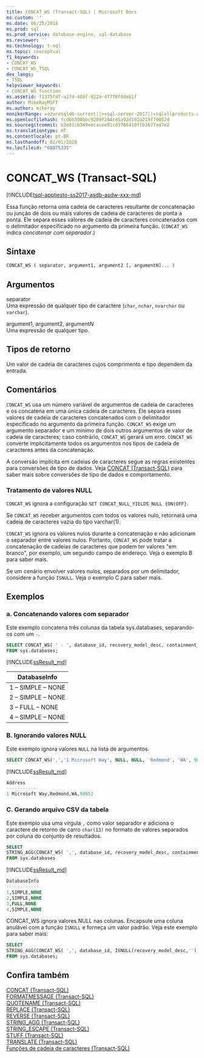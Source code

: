 ```yaml
---
title: CONCAT_WS (Transact-SQL) | Microsoft Docs
ms.custom: ''
ms.date: 06/25/2018
ms.prod: sql
ms.prod_service: database-engine, sql-database
ms.reviewer: ''
ms.technology: t-sql
ms.topic: conceptual
f1_keywords:
- CONCAT_WS
- CONCAT_WS_TSQL
dev_langs:
- TSQL
helpviewer_keywords:
- CONCAT_WS function
ms.assetid: f1375fd7-a2fd-48bf-922a-4f778f0deb1f
author: MikeRayMSFT
ms.author: mikeray
monikerRange: =azuresqldb-current||>=sql-server-2017||=sqlallproducts-allversions||>=sql-server-linux-2017||=azuresqldb-mi-current
ms.openlocfilehash: fcdbb300bbc9209f284cd5a92d192a219f79052d
ms.sourcegitcommit: b2e81cb349eecacee91cd3766410ffb3677ad7e2
ms.translationtype: HT
ms.contentlocale: pt-BR
ms.lasthandoff: 02/01/2020
ms.locfileid: "68075335"
---
```

# <a name="concat_ws-transact-sql"></a>CONCAT_WS (Transact-SQL)
[!INCLUDE[tsql-appliesto-ss2017-asdb-asdw-xxx-md](../../includes/tsql-appliesto-ss2017-asdb-asdw-xxx-md.md)]

Essa função retorna uma cadeia de caracteres resultante de concatenação ou junção de dois ou mais valores de cadeia de caracteres de ponta a ponta. Ele separa esses valores de cadeia de caracteres concatenados com o delimitador especificado no argumento da primeira função. (`CONCAT_WS` indica *concatenar com separador*.)

##  <a name="syntax"></a>Sintaxe   
```sql
CONCAT_WS ( separator, argument1, argument2 [, argumentN]... )
```

## <a name="arguments"></a>Argumentos   
separator  
Uma expressão de qualquer tipo de caractere (`char`, `nchar`, `nvarchar` ou `varchar`).

argument1, argument2, argument*N*  
Uma expressão de qualquer tipo.

## <a name="return-types"></a>Tipos de retorno
Um valor de cadeia de caracteres cujos comprimento e tipo dependem da entrada.

## <a name="remarks"></a>Comentários   
`CONCAT_WS` usa um número variável de argumentos de cadeia de caracteres e os concatena em uma única cadeia de caracteres. Ele separa esses valores de cadeia de caracteres concatenados com o delimitador especificado no argumento da primeira função. `CONCAT_WS` exige um argumento separador e um mínimo de dois outros argumentos de valor de cadeia de caracteres; caso contrário, `CONCAT_WS` gerará um erro. `CONCAT_WS` converte implicitamente todos os argumentos nos tipos de cadeia de caracteres antes da concatenação. 

A conversão implícita em cadeias de caracteres segue as regras existentes para conversões de tipo de dados. Veja [CONCAT (Transact-SQL)](../../t-sql/functions/concat-transact-sql.md) para saber mais sobre conversões de tipo de dados e comportamento.

### <a name="treatment-of-null-values"></a>Tratamento de valores NULL

`CONCAT_WS` ignora a configuração `SET CONCAT_NULL_YIELDS_NULL {ON|OFF}`.

Se `CONCAT_WS` receber argumentos com todos os valores nulo, retornará uma cadeia de caracteres vazia do tipo varchar(1).

`CONCAT_WS` ignora os valores nulos durante a concatenação e não adicionam o separador entre valores nulos. Portanto, `CONCAT_WS` pode tratar a concatenação de cadeias de caracteres que podem ter valores "em branco", por exemplo, um segundo campo de endereço. Veja o exemplo B para saber mais.

Se um cenário envolver valores nulos, separados por um delimitador, considere a função `ISNULL`. Veja o exemplo C para saber mais.

## <a name="examples"></a>Exemplos   

### <a name="a--concatenating-values-with-separator"></a>a.  Concatenando valores com separador
Este exemplo concatena três colunas da tabela sys.databases, separando-os com um `-`.   

```sql
SELECT CONCAT_WS( ' - ', database_id, recovery_model_desc, containment_desc) AS DatabaseInfo
FROM sys.databases;
```

[!INCLUDE[ssResult_md](../../includes/ssresult-md.md)]   

|DatabaseInfo |  
|---------|
|1 – SIMPLE – NONE |
|2 – SIMPLE – NONE |
|3 – FULL – NONE |
|4 – SIMPLE – NONE |


### <a name="b--skipping-null-values"></a>B.  Ignorando valores NULL
Este exemplo ignora valores `NULL` na lista de argumentos.

```sql
SELECT CONCAT_WS(',','1 Microsoft Way', NULL, NULL, 'Redmond', 'WA', 98052) AS Address;
```

[!INCLUDE[ssResult_md](../../includes/ssresult-md.md)]   

```sql
Address
------------   
1 Microsoft Way,Redmond,WA,98052
```

### <a name="c--generating-csv-file-from-table"></a>C.  Gerando arquivo CSV da tabela
Este exemplo usa uma vírgula `,` como valor separador e adiciona o caractere de retorno de carro `char(13)` no formato de valores separados por coluna do conjunto de resultados.

```sql
SELECT 
STRING_AGG(CONCAT_WS( ',', database_id, recovery_model_desc, containment_desc), char(13)) AS DatabaseInfo
FROM sys.databases
```

[!INCLUDE[ssResult_md](../../includes/ssresult-md.md)]   

```sql
DatabaseInfo
------------   
1,SIMPLE,NONE
2,SIMPLE,NONE
3,FULL,NONE 
4,SIMPLE,NONE 
```

CONCAT_WS ignora valores NULL nas colunas. Encapsule uma coluna anulável com a função `ISNULL` e forneça um valor padrão. Veja este exemplo para saber mais:

```sql
SELECT 
STRING_AGG(CONCAT_WS( ',', database_id, ISNULL(recovery_model_desc,''), ISNULL(containment_desc,'N/A')), char(13)) AS DatabaseInfo
FROM sys.databases;
```

## <a name="see-also"></a>Confira também
 [CONCAT &#40;Transact-SQL&#41;](../../t-sql/functions/concat-transact-sql.md)  
 [FORMATMESSAGE &#40;Transact-SQL&#41;](../../t-sql/functions/formatmessage-transact-sql.md)  
 [QUOTENAME &#40;Transact-SQL&#41;](../../t-sql/functions/quotename-transact-sql.md)  
 [REPLACE &#40;Transact-SQL&#41;](../../t-sql/functions/replace-transact-sql.md)  
 [REVERSE &#40;Transact-SQL&#41;](../../t-sql/functions/reverse-transact-sql.md)  
 [STRING_AGG &#40;Transact-SQL&#41;](../../t-sql/functions/string-agg-transact-sql.md)  
 [STRING_ESCAPE &#40;Transact-SQL&#41;](../../t-sql/functions/string-escape-transact-sql.md)  
 [STUFF &#40;Transact-SQL&#41;](../../t-sql/functions/stuff-transact-sql.md)  
 [TRANSLATE &#40;Transact-SQL&#41;](../../t-sql/functions/translate-transact-sql.md)  
 [Funções de cadeia de caracteres &#40;Transact-SQL&#41;](../../t-sql/functions/string-functions-transact-sql.md)  

